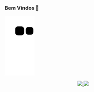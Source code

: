 ### Bem Vindos 👋
![snake gif](https://github.com/LeandroLd21/LeandroLd21/blob/output/github-contribution-grid-snake.svg)
<div align="center">
  <a href="https://github.com/LeandroLd21">
  <img height="180em" src="https://github-readme-stats.vercel.app/api?username=LeandroLd21&show_icons=true&theme=dark&include_all_commits=true&count_private=true"/>
  <img height="180em" src="https://github-readme-stats.vercel.app/api/top-langs/?username=LeandroLd21&layout=compact&langs_count=7&theme=dark"/>
</div>
